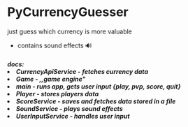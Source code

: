 # PyCurrencyGuesser

just guess which currency is more valuable

 *  contains sound effects 🔊

    
<h5>docs: <br>
<li>CurrencyApiService - fetches currency data
<li>Game - ,,game engine"
<li>main - runs app, gets user input {play, pvp, score, quit}
<li>Player - stores players data
<li>ScoreService - saves and fetches data stored in a file
<li>SoundService - plays sound effects
<li>UserInputService - handles user input